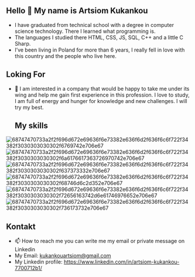 ## Hello 👋 My name is Artsiom Kukankou
- I have graduated from technical school with a degree in computer science technology. There I learned what programming is.
-  The languages ​​I studied there HTML, CSS, JS, SQL, C++ and a little C Sharp.
-  I’ve been living in Poland for more than 6 years, I really fell in love with this country and the people who live here. 
  ## Loking For
- 👀 I am interested in a company that would be happy to take me under its wing and help me gain first experience in this profession. I love to study, I am full of energy and hunger for knowledge and new challenges. I will try my best.
  ## My skills
![68747470733a2f2f696d672e69636f6e73382e636f6d2f636f6c6f722f34382f3030303030302f6769742e706e67](https://github.com/ypayel/ypayel/assets/147983587/82a22da6-2de6-4d23-a2a4-a28bebc77af6)
![68747470733a2f2f696d672e69636f6e73382e636f6d2f636f6c6f722f34382f3030303030302f6a6176617363726970742e706e67](https://github.com/ypayel/ypayel/assets/147983587/7dcca8f5-1719-454a-8a1f-c3ec5f2496bb)
![68747470733a2f2f696d672e69636f6e73382e636f6d2f636f6c6f722f34382f3030303030302f637373332e706e67](https://github.com/ypayel/ypayel/assets/147983587/198d913d-be5c-4e78-ae94-47eb080fb6dd)
![68747470733a2f2f696d672e69636f6e73382e636f6d2f636f6c6f722f34382f3030303030302f68746d6c2d352e706e67](https://github.com/ypayel/ypayel/assets/147983587/1d7c59e8-ae9c-48e6-a2a9-090d7c5ed418)
![68747470733a2f2f696d672e69636f6e73382e636f6d2f636f6c6f722f34382f3030303030302f72656163742d6e61746976652e706e67](https://github.com/ypayel/ypayel/assets/147983587/fd52b082-9f63-4356-91b8-137143bcbe84)
![68747470733a2f2f696d672e69636f6e73382e636f6d2f636f6c6f722f34382f3030303030302f736173732e706e67](https://github.com/ypayel/ypayel/assets/147983587/d025d2d2-be92-4b04-a5e9-925c1acbbbf1)
  ## Kontakt
-  📫 How to reach me you can write me my email or private message on Linkedin
-  My Email: kukankouartsiom@gmail.com
-  My Linkedin profile: https://www.linkedin.com/in/artsiom-kukankou-7700712b1/
